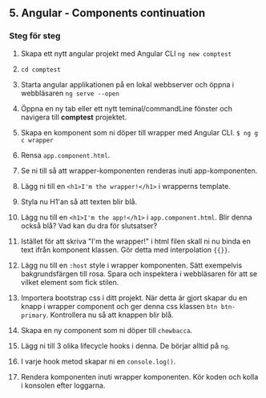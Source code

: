## 5. Angular - Components continuation

### Steg för steg

1. Skapa ett nytt angular projekt med Angular CLI ```ng new comptest```

1. ```cd comptest```

1. Starta angular applikationen på en lokal webbserver och öppna i webbläsaren ```ng serve --open```

1. Öppna en ny tab eller ett nytt teminal/commandLine fönster och navigera till **comptest** projektet.

1. Skapa en komponent som ni döper till wrapper med Angular CLI. ```$ ng g c wrapper```

1. Rensa ```app.component.html```.

1. Se ni till så att wrapper-komponenten renderas inuti app-komponenten.

1. Lägg ni till en ```<h1>I'm the wrapper!</h1>``` i wrapperns template.

1. Styla nu H1'an så att texten blir blå.

1. Lägg nu till en ```<h1>I'm the app!</h1>``` i ```app.component.html```. Blir denna också blå? Vad kan du dra för slutsatser?

1. Istället för att skriva "I'm the wrapper!" i html filen skall ni nu binda en text ifrån komponent klassen. Gör detta med interpolation ```{{}}```.

1. Lägg nu till en ```:host``` style i wrapper komponenten. Sätt exempelvis bakgrundsfärgen till rosa. Spara och inspektera i webbläsaren för att se vilket element som fick stilen.

1. Importera bootstrap css i ditt projekt. När detta är gjort skapar du en knapp i wrapper component och ger denna css klassen ```btn btn-primary```. Kontrollera nu så att knappen blir blå.

1. Skapa en ny component som ni döper till ```chewbacca```.

1. Lägg ni till 3 olika lifecycle hooks i denna. De börjar alltid på ```ng```.

1. I varje hook metod skapar ni en ```console.log()```.

1. Rendera komponenten inuti wrapper komponenten. Kör koden och kolla i konsolen efter loggarna.